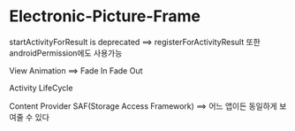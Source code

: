 # Electronic-Picture-Frame

startActivityForResult is deprecated
==> registerForActivityResult
또한 androidPermission에도 사용가능

View Animation 
==> Fade In Fade Out

Activity LifeCycle

Content Provider
SAF(Storage Access Framework)
==> 어느 앱이든 동일하게 보여줄 수 있다
